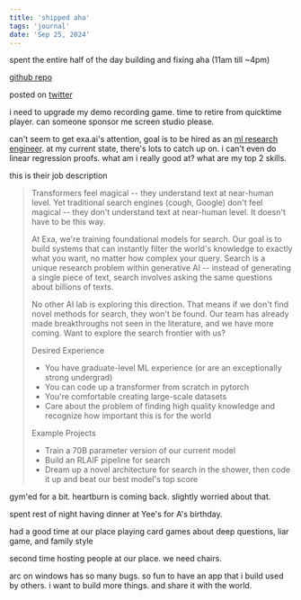```yaml
---
title: 'shipped aha'
tags: 'journal'
date: 'Sep 25, 2024'
---
```


spent the entire half of the day building and fixing aha (11am till ~4pm)

[github repo](https://github.com/benthecoder/aha)

posted on [twitter](https://x.com/benxneo/status/1839077149925585316)

i need to upgrade my demo recording game. time to retire from quicktime player. can someone sponsor me screen studio please.

can't seem to get exa.ai's attention, goal is to be hired as an [ml research engineer](https://jobs.lever.co/exa-labs/5914d0e5-b50f-4e94-a68c-a91979f7aafd). at my current state, there's lots to catch up on. i can't even do linear regression proofs. what am i really good at? what are my top 2 skills.

this is their job description

> Transformers feel magical -- they understand text at near-human level. Yet traditional search engines (cough, Google) don't feel magical -- they don't understand text at near-human level. It doesn't have to be this way.
>
> At Exa, we're training foundational models for search. Our goal is to build systems that can instantly filter the world's knowledge to exactly what you want, no matter how complex your query. Search is a unique research problem within generative AI -- instead of generating a single piece of text, search involves asking the same questions about billions of texts.
>
> No other AI lab is exploring this direction. That means if we don't find novel methods for search, they won't be found. Our team has already made breakthroughs not seen in the literature, and we have more coming. Want to explore the search frontier with us?
>
> Desired Experience
>
> - You have graduate-level ML experience (or are an exceptionally strong undergrad)
> - You can code up a transformer from scratch in pytorch
> - You're comfortable creating large-scale datasets
> - Care about the problem of finding high quality knowledge and recognize how important this is for the world
>
> Example Projects
>
> - Train a 70B parameter version of our current model
> - Build an RLAIF pipeline for search
> - Dream up a novel architecture for search in the shower, then code it up and beat our best model's top score

gym'ed for a bit. heartburn is coming back. slightly worried about that.

spent rest of night having dinner at Yee's for A's birthday.

had a good time at our place playing card games about deep questions, liar game, and family style

second time hosting people at our place. we need chairs.

arc on windows has so many bugs. so fun to have an app that i build used by others. i want to build more things. and share it with the world.
